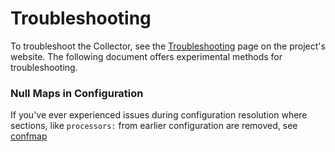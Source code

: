 # Troubleshooting

To troubleshoot the Collector, see the [Troubleshooting] page on the project's
website. The following document offers experimental methods for troubleshooting.

### Null Maps in Configuration

If you've ever experienced issues during configuration resolution where
sections, like `processors:` from earlier configuration are removed, see
[confmap](../confmap/README.md#troubleshooting)

[Troubleshooting]: https://opentelemetry.io/docs/collector/troubleshooting/
